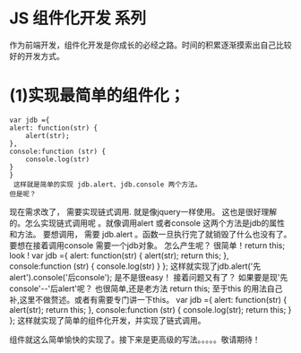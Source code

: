 
# JS 组件化开发 系列
作为前端开发，组件化开发是你成长的必经之路。时间的积累逐渐摸索出自己比较好的开发方式。
# (1)实现最简单的组件化；
    var jdb ={
    alert: function(str) {
        alert(str);
    },
    console:function (str) {
        console.log(str)
    }
    }
     这样就是简单的实现 jdb.alert、jdb.console 两个方法。
    但是呢？
   现在需求改了，  需要实现链式调用. 就是像jquery一样使用。
  这也是很好理解的。怎么实现链式调用呢 。就像调用alert 或者console 这两个方法是jdb的属性和方法。
  要想调用， 需要 jdb.alert  。函数一旦执行完了就销毁了什么也没有了。要想在接着调用console 需要一个jdb对象。
  怎么产生呢？
  很简单！return this;   look !
  var jdb ={
    alert: function(str) {
        alert(str);
        return this;
    },
    console:function (str) {
        console.log(str)
    }
    };
    这样就实现了jdb.alert('先alert').console('后console');
    是不是很easy！
    接着问题又有了？
    如果要是现'先console'--'后alert'呢？
    也很简单,还是老方法   return this;  至于this 的用法自己补,这里不做赘述。或者有需要专门讲一下this。
 var jdb ={
    alert: function(str) {
        alert(str);
        return this;
    },
    console:function (str) {
        console.log(str);
        return this;
    }
    };
    这样就实现了简单的组件化开发，并实现了链式调用。

  组件就这么简单愉快的实现了。接下来是更高级的写法。。。。。敬请期待！



